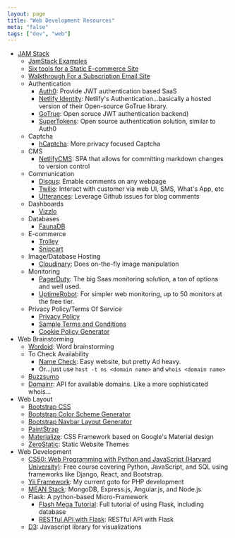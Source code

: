 ```yaml
---
layout: page
title: "Web Development Resources"
meta: "false"
tags: ["dev", "web"]
---
```


- [JAM Stack](https://www.jamstack.org)
  - [JamStack Examples](https://jamstack.org/examples/)
  - [Six tools for a Static E-commerce Site](https://www.netlify.com/blog/2015/08/25/a-great-fast-static-e-commerce-experience-with-6-easy-tools/)
  - [Walkthrough For a Subscription Email Site](https://trolley.link/2019/03/03/paid-email-newsletter.html)
  - Authentication
    - [Auth0](https://auth0.com/): Provide JWT authentication based SaaS
    - [Netlify Identity](https://www.netlify.com/docs/identity/): Netlify's Authentication...basically a hosted version of their Open-source GoTrue library.
    - [GoTrue](https://github.com/netlify/gotrue): Open soruce JWT authentication backend)
    - [SuperTokens](https://github.com/supertokens/supertokens-core): Open source authentication solution, similar to Auth0
  - Captcha
    - [hCaptcha](https:///www.hcaptcha.com/): More privacy focused Captcha
  - CMS
    - [NetlifyCMS](https://github.com/netlify/netlify-cms): SPA that allows for committing markdown changes to version control
  - Communication
    - [Disqus](https://disqus.com/): Emable comments on any webpage
    - [Twilio](https://www.twilio.com/): Interact with customer via web UI, SMS, What's App, etc
    - [Utterances](https://utteranc.es/): Leverage Github issues for blog comments
  - Dashboards
    - [Vizzlo](https://vizzlo.com/)
  - Databases
    - [FaunaDB](https://fauna.com/)
  - E-commerce
    - [Trolley](https://trolley.link/)
    - [Snipcart](https://snipcart.com/)
  - Image/Database Hosting
    - [Cloudinary](https://cloudinary.com/): Does on-the-fly image manipulation
  - Monitoring
    - [PagerDuty](https://www.pagerduty.com/): The big Saas monitoring solution, a ton of options and well used.
    - [UptimeRobot](https://uptimerobot.com/): For simpler web monitoring, up to 50 monitors at the free tier.
  - Privacy Policy/Terms Of Service
    - [Privacy Policy](https://www.privacypolicygenerator.info/)
    - [Sample Terms and Conditions](https://www.privacypolicygenerator.info/sample-terms-conditions-template/)
    - [Cookie Policy Generator](https://www.cookiepolicygenerator.com/)
- Web Brainstorming
  - [Wordoid](https://wordoid.com/): Word brainstorming
  - To Check Availability
    - [Name Check](https://namechk.com/): Easy website, but pretty Ad heavy.
    - Or...just use `host -t ns <domain name>` and `whois <domain name>` 
  - [Buzzsumo](https://app.buzzsumo.com)
  - [Domainr](https://domainr.com): API for available domains.  Like a more sophisticated whois...
- Web Layout
  - [Bootstrap CSS](http://getbootstrap.com/css/)
  - [Bootstrap Color Scheme Generator](http://www.lavishbootstrap.com/)
  - [Bootstrap Navbar Layout Generator](http://twbscolor.smarchal.com/)
  - [PaintStrap](http://paintstrap.com/)
  - [Materialize](http://materializecss.com/): CSS Framework based on Google's Material design
  - [ZeroStatic](https://www.zerostatic.io): Static Website Themes
- Web Development
  - [CS50: Web Programming with Python and JavaScript (Harvard University)](https://www.edx.org/course/cs50s-web-programming-with-python-and-javascript): Free course covering Python, JavaScript, and SQL using frameworks like Django, React, and Bootstrap.
  - [Yii Framework](http://www.yiiframework.com/): My current goto for PHP development
  - [MEAN Stack](http://mean.io/#!/): MongoDB, Express.js, Angular.js, and Node.js
  - Flask: A python-based Micro-Framework
    - [Flash Mega Tutorial](http://blog.miguelgrinberg.com/post/the-flask-mega-tutorial-part-i-hello-world): Full tutorial of using Flask, including database
    - [RESTful API with Flask](http://blog.miguelgrinberg.com/post/designing-a-restful-api-with-python-and-flask): RESTful API with Flask
  - [D3](https://github.com/mbostock/d3/wiki/Gallery):  Javascript library for visualizations 
